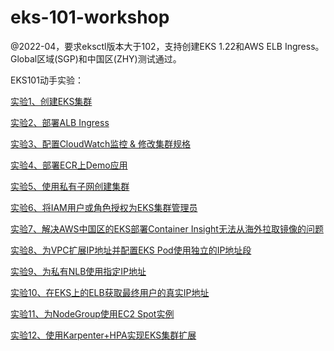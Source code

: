 # eks-101-workshop

@2022-04，要求eksctl版本大于102，支持创建EKS 1.22和AWS ELB Ingress。Global区域(SGP)和中国区(ZHY)测试通过。

EKS101动手实验：

[实验1、创建EKS集群](https://github.com/aobao32/eks-101-workshop/blob/main/01-create-cluster.md)

[实验2、部署ALB Ingress](https://github.com/aobao32/eks-101-workshop/blob/main/02-deploy-alb-ingress.md)

[实验3、配置CloudWatch监控 & 修改集群规格](https://github.com/aobao32/eks-101-workshop/blob/main/03-monitor-update-node-group.md)

[实验4、部署ECR上Demo应用](https://github.com/aobao32/eks-101-workshop/blob/main/04-Deploy-demo-from-ECR.md)

[实验5、使用私有子网创建集群](https://github.com/aobao32/eks-101-workshop/blob/main/05-use-private-subnet-for-cluster.md)

[实验6、将IAM用户或角色授权为EKS集群管理员](https://github.com/aobao32/eks-101-workshop/blob/main/06-authorize-iam-role-and-user-for-eks.md)

[实验7、解决AWS中国区的EKS部署Container Insight无法从海外拉取镜像的问题](https://github.com/aobao32/eks-101-workshop/blob/main/07-deploy-container-Insight-from-mirror.md)

[实验8、为VPC扩展IP地址并配置EKS Pod使用独立的IP地址段](https://github.com/aobao32/eks-101-workshop/blob/main/08-use-seperated-subnet-for-pod.md)

[实验9、为私有NLB使用指定IP地址](https://github.com/aobao32/eks-101-workshop/blob/main/09-use-private-ip-for-nlb.md)

[实验10、在EKS上的ELB获取最终用户的真实IP地址](https://github.com/aobao32/eks-101-workshop/blob/main/10-get-client-real-ip-behind-ELB.md)

[实验11、为NodeGroup使用EC2 Spot实例](https://github.com/aobao32/eks-101-workshop/blob/main/11-Use-spot-for-nodegroup.md)

[实验12、使用Karpenter+HPA实现EKS集群扩展](https://github.com/aobao32/eks-101-workshop/blob/main/12-Karpenter-HPA-scaling.md)